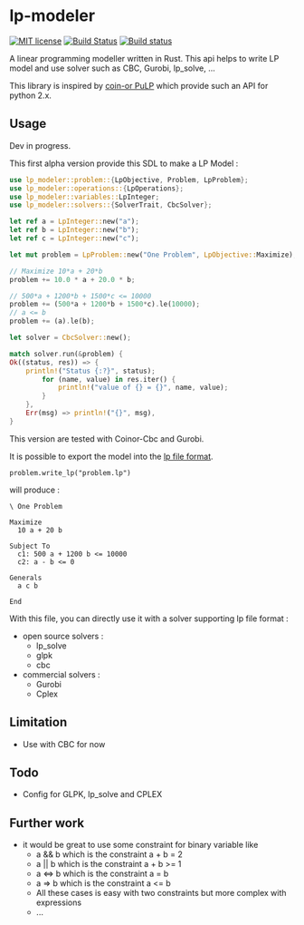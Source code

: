 # lp-modeler
[![MIT license](http://img.shields.io/badge/license-MIT-brightgreen.svg)](http://opensource.org/licenses/MIT)
[![Build Status](https://travis-ci.org/jcavat/rust-lp-modeler.svg?branch=master)](https://travis-ci.org/jcavat/rust-lp-modeler)
[![Build status](https://ci.appveyor.com/api/projects/status/5i63bu7rn3m5d4l3?svg=true)](https://ci.appveyor.com/project/jcavat/rust-lp-modeler)

A linear programming modeller written in Rust. This api helps to write LP model and 
use solver such as CBC, Gurobi, lp\_solve, ...

This library is inspired by [coin-or PuLP](http://www.coin-or.org/PuLP/ "Coin-Or PuLP website") which provide
such an API for python 2.x.

## Usage
Dev in progress.


This first alpha version provide this SDL to make a LP Model :
```rust
use lp_modeler::problem::{LpObjective, Problem, LpProblem};
use lp_modeler::operations::{LpOperations};
use lp_modeler::variables::LpInteger;
use lp_modeler::solvers::{SolverTrait, CbcSolver};

let ref a = LpInteger::new("a");
let ref b = LpInteger::new("b");
let ref c = LpInteger::new("c");

let mut problem = LpProblem::new("One Problem", LpObjective::Maximize);

// Maximize 10*a + 20*b
problem += 10.0 * a + 20.0 * b;

// 500*a + 1200*b + 1500*c <= 10000
problem += (500*a + 1200*b + 1500*c).le(10000);
// a <= b
problem += (a).le(b);

let solver = CbcSolver::new();

match solver.run(&problem) {
Ok((status, res)) => {
    println!("Status {:?}", status);
        for (name, value) in res.iter() {
            println!("value of {} = {}", name, value);
        }
    },
    Err(msg) => println!("{}", msg),
}
```

This version are tested with Coinor-Cbc and Gurobi.

It is possible to export the model 
into the [lp file format](https://www.gurobi.com/documentation/6.5/refman/lp_format.html "lp file format on Gurobi website"). 
```
problem.write_lp("problem.lp") 
```

will produce :

```
\ One Problem

Maximize
  10 a + 20 b

Subject To
  c1: 500 a + 1200 b <= 10000
  c2: a - b <= 0

Generals
  a c b 

End
```

With this file, you can directly use it 
with a solver supporting lp file format :
* open source solvers :
    * lp_solve
    * glpk
    * cbc
* commercial solvers :
    * Gurobi
    * Cplex
    
## Limitation
* Use with CBC for now

## Todo
* Config for GLPK, lp_solve and CPLEX

## Further work
* it would be great to use some constraint for binary variable like 
    * a && b which is the constraint a + b = 2
    * a || b which is the constraint a + b >= 1
    * a <=> b which is the constraint a = b
    * a => b which is the constraint a <= b
    * All these cases is easy with two constraints but more complex with expressions
    * ...

